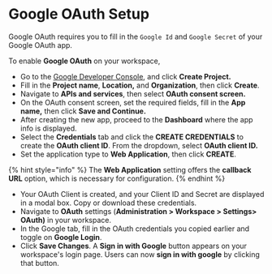# Google OAuth Setup

Google OAuth requires you to fill in the `Google Id` and `Google Secret` of your Google OAuth app.

To enable **Google OAuth** on your workspace,

* Go to the [Google Developer Console](https://console.developers.google.com), and click **Create Project.**
* Fill in the **Project name**, **Location,** and **Organization**, then click **Create**.
* Navigate to **APIs and services**, then select **OAuth consent screen.**
* On the OAuth consent screen, set the required fields, fill in the **App name,** then click **Save and Continue.**
* After creating the new app, proceed to the **Dashboard** where the app info is displayed.
* Select the **Credentials** tab and click the **CREATE CREDENTIALS** to create the **OAuth client ID**. From the dropdown, select **OAuth client ID.**
* Set the application type to **Web Application**, then click **CREATE**.

{% hint style="info" %}
The **Web Application** setting offers the **callback URL** option, which is necessary for configuration.
{% endhint %}

* Your OAuth Client is created, and your Client ID and Secret are displayed in a modal box. Copy or download these credentials.
* Navigate to **OAuth** settings (**Administration > Workspace > Settings> OAuth)** in your workspace.
* In the Google tab, fill in the OAuth credentials you copied earlier and toggle on **Google Login**.
* Click **Save Changes**. A **Sign in with Google** button appears on your workspace's login page. Users can now **sign in with google** by clicking that button.
